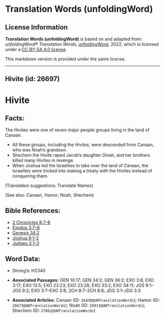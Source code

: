 # Translation Words (unfoldingWord)

## License Information

**Translation Words (unfoldingWord)** is based on and adapted from: _unfoldingWord® Translation Words_, [unfoldingWord](https://unfoldingword.org/utw), 2022, which is licensed under a [CC BY-SA 4.0 license](https://creativecommons.org/licenses/by-sa/4.0/legalcode.en).

This markdown version is provided under the same license.



--------------------------------

## Hivite (id: 26697)

Hivite
======

Facts:
------

The Hivites were one of seven major people groups living in the land of Canaan.

* All these groups, including the Hivites, were descended from Canaan, who was Noah’s grandson.
* Shechem the Hivite raped Jacob’s daughter Dinah, and her brothers killed many Hivites in revenge.
* When Joshua led the Israelites to take over the land of Canaan, the Israelites were tricked into making a treaty with the Hivites instead of conquering them.

(Translation suggestions: Translate Names)

(See also: Canaan, Hamor, Noah, Shechem)

Bible References:
-----------------

* [2 Chronicles 8:7–8](https://ref.ly/2Chr8:7-2Chr8:8)
* [Exodus 3:7–8](https://ref.ly/Exod3:7-Exod3:8)
* [Genesis 34:2](https://ref.ly/Gen34:2)
* [Joshua 9:1–2](https://ref.ly/Josh9:1-Josh9:2)
* [Judges 3:1–3](https://ref.ly/Judg3:1-Judg3:3)

Word Data:
----------

* Strong’s: H2340

* **Associated Passages:** GEN 10:17; GEN 34:2; GEN 36:2; EXO 3:8; EXO 3:17; EXO 13:5; EXO 23:23; EXO 23:28; EXO 33:2; EXO 34:11; JOS 9:1–JOS 9:2; EXO 3:7–EXO 3:8; 2CH 8:7–2CH 8:8; JDG 3:1–JDG 3:3
* **Associated Articles:** Canaan (ID: `26430@UWTranslationWords`); Hamor (ID: `26673@UWTranslationWords`); Noah (ID: `26913@UWTranslationWords`); Shechem (ID: `27081@UWTranslationWords`)

